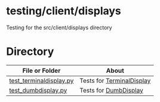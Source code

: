 # testing/client/displays

Testing for the src/client/displays directory

# Directory
|   File or Folder | About |
|   ---            | ---   |
| [test_terminaldisplay.py](./test_terminaldisplay.py) | Tests for [TerminalDisplay](../../src/client/displays/terminaldisplay.py) |
| [test_dumbdisplay.py](./test_dumbdisplay.py) | Tests for [DumbDisplay](../../src/client/displays/dumbdisplay.py) |
